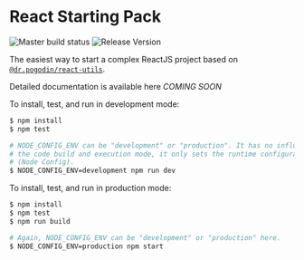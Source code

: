 # React Starting Pack
![Master build status](https://img.shields.io/circleci/project/github/birdofpreyru/react-starter/master.svg)
![Release Version](https://img.shields.io/github/tag/birdofpreyru/react-starter.svg)

The easiest way to start a complex ReactJS project based on
[`@dr.pogodin/react-utils`](https://www.npmjs.com/package/@dr.pogodin/react-utils).

Detailed documentation is available here *COMING SOON*

To install, test, and run in development mode:
```bash
$ npm install
$ npm test

# NODE_CONFIG_ENV can be "development" or "production". It has no influence on
# the code build and execution mode, it only sets the runtime configuration
# (Node Config).
$ NODE_CONFIG_ENV=development npm run dev
```

To install, test, and run in production mode:
```bash
$ npm install
$ npm test
$ npm run build

# Again, NODE_CONFIG_ENV can be "development" or "production" here.
$ NODE_CONFIG_ENV=production npm start
```
